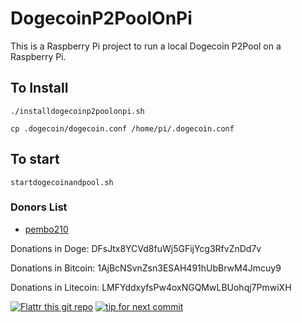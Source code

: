 DogecoinP2PoolOnPi
==================

This is a Raspberry Pi project to run a local Dogecoin P2Pool on a Raspberry Pi.

## To Install

`./installdogecoinp2poolonpi.sh`

`cp .dogecoin/dogecoin.conf /home/pi/.dogecoin.conf`

## To start

`startdogecoinandpool.sh`

### Donors List

* [pembo210](http://www.reddit.com/user/pembo210)

Donations in Doge: DFsJtx8YCVd8fuWj5GFijYcg3RfvZnDd7v

Donations in Bitcoin: 1AjBcNSvnZsn3ESAH491hUbBrwM4Jmcuy9

Donations in Litecoin: LMFYddxyfsPw4oxNGQMwLBUohqj7PmwiXH

[![Flattr this git repo](http://api.flattr.com/button/flattr-badge-large.png)](https://flattr.com/submit/auto?user_id=parttimelegend&url=https://github.com/P2PoolOnPi/DogecoinP2PoolOnPi&title=DogecoinP2PoolOnPi&language=&tags=github&category=software) [![tip for next commit](https://tip4commit.com/projects/916.svg)](https://tip4commit.com/github/P2PoolOnPi/DogecoinP2PoolOnPi)